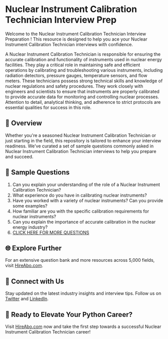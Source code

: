 # Nuclear Instrument Calibration Technician Interview Prep

Welcome to the Nuclear Instrument Calibration Technician Interview Preparation ! This resource is designed to help you ace your Nuclear Instrument Calibration Technician interviews with confidence.

A Nuclear Instrument Calibration Technician is responsible for ensuring the accurate calibration and functionality of instruments used in nuclear energy facilities. They play a critical role in maintaining safe and efficient operations by calibrating and troubleshooting various instruments, including radiation detectors, pressure gauges, temperature sensors, and flow meters. These technicians possess strong technical skills and knowledge of nuclear regulations and safety procedures. They work closely with engineers and scientists to ensure that instruments are properly calibrated to provide accurate data for monitoring and controlling nuclear processes. Attention to detail, analytical thinking, and adherence to strict protocols are essential qualities for success in this role.

## 🚀 Overview

Whether you're a seasoned Nuclear Instrument Calibration Technician or just starting in the field, this repository is tailored to enhance your interview readiness. We've curated a set of sample questions commonly asked in Nuclear Instrument Calibration Technician interviews to help you prepare and succeed.

## 📝 Sample Questions

1. Can you explain your understanding of the role of a Nuclear Instrument Calibration Technician?
2. What experience do you have in calibrating nuclear instruments?
3. Have you worked with a variety of nuclear instruments? Can you provide some examples?
4. How familiar are you with the specific calibration requirements for nuclear instruments?
5. Can you explain the importance of accurate calibration in the nuclear energy industry?
6. [CLICK HERE FOR MORE QUESTIONS](https://hireabo.com/job/20_3_33/Nuclear%20Instrument%20Calibration%20Technician)

## 🌐 Explore Further

For an extensive question bank and more resources across 5,000 fields, visit [HireAbo.com](https://www.hireabo.com).

## 📱 Connect with Us

Stay updated on the latest industry insights and interview tips. Follow us on [Twitter](https://twitter.com/hireabo) and [LinkedIn](https://www.linkedin.com/in/hire-abo-3609972a8/).

## 🚀 Ready to Elevate Your Python Career?

Visit [HireAbo.com](https://www.hireabo.com) now and take the first step towards a successful Nuclear Instrument Calibration Technician career!